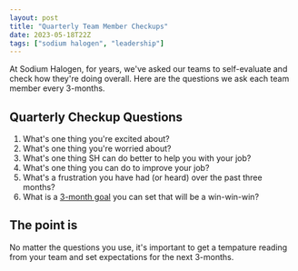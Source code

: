 ```yaml
---
layout: post
title: "Quarterly Team Member Checkups"
date: 2023-05-18T22Z
tags: ["sodium halogen", "leadership"]
---
```


At Sodium Halogen, for years, we've asked our teams to self-evaluate and check how they're doing overall. Here are the questions we ask each team member every 3-months.

## Quarterly Checkup Questions

1. What's one thing you're excited about?
1. What's one thing you're worried about?
1. What's one thing SH can do better to help you with your job?
1. What's one thing you can do to improve your job?
1. What's a frustration you have had (or heard) over the past three months?
1. What is a [3-month goal](/3-month-goals) you can set that will be a win-win-win?

## The point is

No matter the questions you use, it's important to get a tempature reading from your team and set expectations for the next 3-months.
